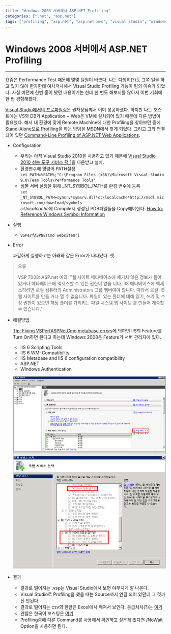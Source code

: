 ```yaml
---
title: "Windows 2008 서버에서 ASP.NET Profiling"
categories: [".net", "asp.net"]
tags: ["profiling", "asp.net", "asp.net mvc", "visual studio", "windows 2008", "vsp 7008"]
---
```


# Windows 2008 서버에서 ASP.NET Profiling
___

요즘은 Performance Test 때문에 몇몇 팀원이 바쁘다.
나는 다행히(?)도 그쪽 일을 하고 있지 않아 한가한데 여차저차해서 Visual Studio Profiling 기능이 팀의 이슈가 되었다.
사실 예전에 한번 훑어 봤던 내용이기는 한데 한 번도 해보지를 않아서 이번 기회에 한 번 경험해봤다.

[Visual Studio에서의 프로파일링][AnalyzingApplicationPerformance]은 권차장님께서 이미 성공하셨다.
하지만 나는 호스트에는 VS와 DB가 Application + Web은 VM에 설치되어 있기 때문에 다른 방법이 필요했다.
해서 내 환경에 맞게 Remote Machine에 대한 Profiling을 찾아보던 중에 [Stand-Alone으로 Profiling][StandAloneProfiling]을 하는 방벙을 MSDN에서 찾게 되었다.
그리고 그와 연결되어 있던 [Command-Line Profiling of ASP.NET Web Applications][StandAloneASPNETProfiling].

+ Configuration

	+ 우리는 아직 Visual Studio 2010을 사용하고 있기 때문에 [Visual Studio 2010 성능 도구 서비스 팩 1][VS2010PerformanceTool]을 다운받고 설치.
	+ 환경변수에 명령어 PATH설정  
		`set PATH=%PATH%;"C:\Program Files (x86)\Microsoft Visual Studio 9.0\Team Tools\Performance Tools"`
	+ 심볼 서버 설정을 위해 \_NT\_SYBBOL\_PATH를 환경 변수에 등록  
		`set _NT_SYBBOL_PATH=symsrv*symsrv.dll*c:\localcache*http://msdl.microsoft.com/download/symbols`  
		*c:\localcache*에 Compile시 생성된 PDB파일들을 Copy해야한다. [How to: Reference Windows Symbol Information][SymbolServer]

+ 실행

	+ `VSPerfASPNETCmd websiteUrl`

+ Error

	과감하게 실행하고는 아래와 같은 Error가 나타났다. 쳇.
> 오류
>
>	VSP 7008: ASP.net 예외: "웹 사이트 메타베이스에 예기치 않은 정보가 들어 있거나 메타베이스에 액세스할 수 있는 권한이 없습
	니다. IIS 메타베이스에 액세스하려면 로컬 컴퓨터의 Administrators 그룹 멤버여야 합니다. 따라서 로컬 IIS 웹 사이트를 만들
	거나 열 수 없습니다. 파일이 있는 폴더에 대해 읽기, 쓰기 및 수정 권한이 있으면 해당 폴더를 가리키는 파일 시스템 웹 사이트
	를 만들어 계속할 수 있습니다."

+ 해결방법

	[Tip: Fixing VSPerfASPNetCmd metabase errors][MetabaseErrorFix]에 의하면 IIS의 Feature를 Turn On하면 된다고 하는데 Windows 2008은 Feature가 서버 관리자에 있다.
	
	+ IIS 6 Scripting Tools
	+ IIS 6 WMI Compatibility
	+ IIS Metabase and IIS 6 configuration compatibility
	+ ASP.NET
	+ Windows Authentication
	
	![서버 관리자][ServerManager]
	![역할 서비스 추가][AddRoleService]

+ 결과

	+ 결과로 떨어지는 .vsp는 Visual Studio에서 보면 야무치게 잘 나온다.
	+ Visual Studio로 Profiling을 했을 때는 Source까지 연결 되어 있던데 그 것까진 안된다.
	+ 결과로 떨어지는 csv의 한글은 Excel에서 깨져서 보인다. 응급처치(?)는 [여기][ExcelKorean]
	+ 괜찮은 한국어 포스팅은 [여기][StandAloneProfilingKor]
	+ Profiling중에 다른 Command를 사용해서 확인하고 싶은게 있다면 /NoWait Option을 사용하면 된다.
	
[AnalyzingApplicationPerformance]: http://msdn.microsoft.com/en-us/library/z9z62c29(v=vs.100).aspx
[StandAloneProfiling]: http://msdn.microsoft.com/en-us/library/dd255411(v=vs.100).aspx
[StandAloneASPNETProfiling]: http://msdn.microsoft.com/en-us/library/dd255401(v=vs.100).aspx
[VS2010PerformanceTool]: http://www.microsoft.com/ko-kr/download/details.aspx?id=23205
[SymbolServer]: http://msdn.microsoft.com/en-us/library/89axdy6y(v=vs.100).aspx
[MetabaseErrorFix]: http://blogs.msdn.com/b/profiler/archive/2010/07/23/tip-fixing-vsperfaspnetcmd-metabase-errors.aspx
[ServerManager]: /posts/2013/2013-08-09-profiling-error/WindowsFeatureOn2008_001.png
[AddRoleService]: /posts/2013/2013-08-09-profiling-error/WindowsFeatureOn2008_002.png
[ExcelKorean]: http://blog.daum.net/sualchi/13720149
[StandAloneProfilingKor]: http://plantrue.tistory.com/24